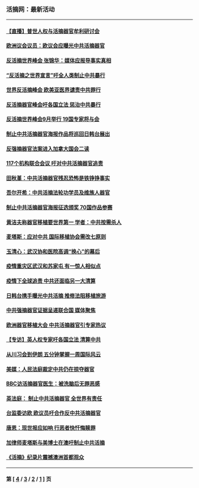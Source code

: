 ### 活摘网：最新活动
---
#### [【直播】普世人权与活摘器官牟利研讨会](../../pages/nf5883/n13425146.md?05120430) 
#### [欧洲议会议员：欧议会应曝光中共活摘器官](../../pages/nf5883/n13336571.md?05120430) 
#### [反活摘世界峰会 张锦华：媒体应报导事实真相](../../pages/nf5883/n13278502.md?05120430) 
#### [“反活摘之世界宣言”吁全人类制止中共暴行](../../pages/nf5883/n13259730.md?05120430) 
#### [世界反活摘峰会 欧美亚医界谴责中共罪行](../../pages/nf5883/n13253550.md?05120430) 
#### [反活摘器官峰会吁各国立法 惩治中共暴行](../../pages/nf5883/n13245052.md?05120430) 
#### [反活摘世界峰会9月举行 19国专家将与会](../../pages/nf5883/n13201492.md?05120430) 
#### [制止中共活摘器官海报作品将巡回日韩台展出](../../pages/nf5883/n13177791.md?05120430) 
#### [反强摘器官法案进入加拿大国会二读](../../pages/nf5883/n13033450.md?05120430) 
#### [117个机构联合会议 吁对中共活摘器官追责](../../pages/nf5883/n12775087.md?05120430) 
#### [田秋堇：中共活摘器官残忍恐怖是铁铮铮事实](../../pages/nf5883/n12702148.md?05120430) 
#### [吾尔开希：中共活摘法轮功学员及维族人器官](../../pages/nf5883/n12693197.md?05120430) 
#### [制止中共活摘器官海报征选颁奖 70国作品参赛](../../pages/nf5883/n12692050.md?05120430) 
#### [黄洁夫称器官移植要世界第一 学者：中共按需杀人](../../pages/nf5883/n12572329.md?05120430) 
#### [麦塔斯：应对中共 国际移植协会需改七原则](../../pages/nf5883/n12514711.md?05120430) 
#### [玉清心：武汉协和医院高调“换心”的幕后](../../pages/nf5883/n12298730.md?05120430) 
#### [疫情重灾区武汉和苏家屯 有一惊人相似点](../../pages/nf5883/n12150824.md?05120430) 
#### [疫情下全球追责 中共还面临另一大清算](../../pages/nf5883/n12070397.md?05120430) 
#### [日韩台携手曝光中共活摘 推修法阻移植旅游](../../pages/nf5883/n11712046.md?05120430) 
#### [中共强摘器官证据呈递联合国 媒体聚焦](../../pages/nf5883/n11546426.md?05120430) 
#### [欧洲器官移植大会 中共活摘器官引专家热议](../../pages/nf5883/n11539095.md?05120430) 
#### [【专访】英人权专家吁各国立法 清算中共](../../pages/nf5883/n11367315.md?05120430) 
#### [从川习会到伊朗 五分钟掌握一周国际风云](../../pages/nf5883/n11338520.md?05120430) 
#### [美媒：人民法庭裁定中共仍在掠夺器官](../../pages/nf5883/n11334897.md?05120430) 
#### [BBC访活摘器官医生：被洗脑后无罪恶感](../../pages/nf5883/n11335935.md?05120430) 
#### [英法庭： 制止中共活摘器官 全世界有责任](../../pages/nf5883/n11330691.md?05120430) 
#### [台监委访欧 欧议员吁合作反中共活摘器官](../../pages/nf5883/n11109190.md?05120430) 
#### [唐恩：现世报应如响 行恶者快忏悔赎罪](../../pages/nf5883/n11104016.md?05120430) 
#### [加律师麦塔斯与美博士在澳吁制止中共活摘](../../pages/nf5883/n10724764.md?05120430) 
#### [《活摘》纪录片震撼澳洲首都观众](../../pages/nf5883/n10722747.md?05120430) 

---
#### 第 [ [4](./4.md?05120430) / [3](./3.md?05120430) / [2](./2.md?05120430) / [1](./1.md?05120430) ] 页
